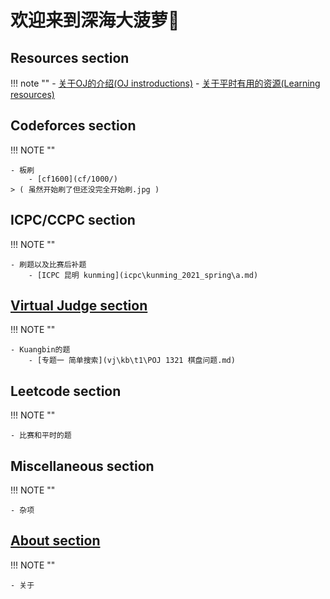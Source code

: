 # 欢迎来到深海大菠萝🐙

## Resources section
!!! note ""
    - [关于OJ的介绍(OJ instroductions)](resources_oj.md)
    - [关于平时有用的资源(Learning resources)](resources_learn.md)

## Codeforces section
!!! NOTE ""

    - 板刷 
        - [cf1600](cf/1000/)
    > ( 虽然开始刷了但还没完全开始刷.jpg )

## ICPC/CCPC section
!!! NOTE ""

    - 刷题以及比赛后补题
        - [ICPC 昆明 kunming](icpc\kunming_2021_spring\a.md)

## [Virtual Judge section](vj/kb/t1)
!!! NOTE ""

    - Kuangbin的题
        - [专题一 简单搜索](vj\kb\t1\POJ 1321 棋盘问题.md)

## Leetcode section
!!! NOTE ""

    - 比赛和平时的题

## Miscellaneous section
!!! NOTE ""

    - 杂项

## [About section](about/)
!!! NOTE ""

    - 关于